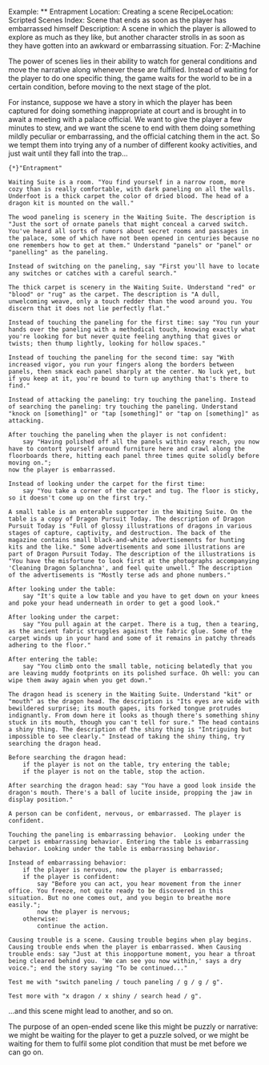 Example: ** Entrapment
Location: Creating a scene
RecipeLocation: Scripted Scenes
Index: Scene that ends as soon as the player has embarrassed himself
Description: A scene in which the player is allowed to explore as much as they like, but another character strolls in as soon as they have gotten into an awkward or embarrassing situation.
For: Z-Machine

  
The power of scenes lies in their ability to watch for general conditions and move the narrative along whenever these are fulfilled. Instead of waiting for the player to do one specific thing, the game waits for the world to be in a certain condition, before moving to the next stage of the plot.

  
For instance, suppose we have a story in which the player has been captured for doing something inappropriate at court and is brought in to await a meeting with a palace official. We want to give the player a few minutes to stew, and we want the scene to end with them doing something mildly peculiar or embarrassing, and the official catching them in the act. So we tempt them into trying any of a number of different kooky activities, and just wait until they fall into the trap...

  

``` inform7
{*}"Entrapment"

Waiting Suite is a room. "You find yourself in a narrow room, more cozy than is really comfortable, with dark paneling on all the walls. Underfoot is a thick carpet the color of dried blood. The head of a dragon kit is mounted on the wall."

The wood paneling is scenery in the Waiting Suite. The description is "Just the sort of ornate panels that might conceal a carved switch. You've heard all sorts of rumors about secret rooms and passages in the palace, some of which have not been opened in centuries because no one remembers how to get at them." Understand "panels" or "panel" or "panelling" as the paneling.

Instead of switching on the paneling, say "First you'll have to locate any switches or catches with a careful search."

The thick carpet is scenery in the Waiting Suite. Understand "red" or "blood" or "rug" as the carpet. The description is "A dull, unwelcoming weave, only a touch redder than the wood around you. You discern that it does not lie perfectly flat."

Instead of touching the paneling for the first time: say "You run your hands over the paneling with a methodical touch, knowing exactly what you're looking for but never quite feeling anything that gives or twists; then thump lightly, looking for hollow spaces."

Instead of touching the paneling for the second time: say "With increased vigor, you run your fingers along the borders between panels, then smack each panel sharply at the center. No luck yet, but if you keep at it, you're bound to turn up anything that's there to find."

Instead of attacking the paneling: try touching the paneling. Instead of searching the paneling: try touching the paneling. Understand "knock on [something]" or "tap [something]" or "tap on [something]" as attacking.

After touching the paneling when the player is not confident:
	say "Having polished off all the panels within easy reach, you now have to contort yourself around furniture here and crawl along the floorboards there, hitting each panel three times quite solidly before moving on.";
now the player is embarrassed.

Instead of looking under the carpet for the first time:
	say "You take a corner of the carpet and tug. The floor is sticky, so it doesn't come up on the first try."

A small table is an enterable supporter in the Waiting Suite. On the table is a copy of Dragon Pursuit Today. The description of Dragon Pursuit Today is "Full of glossy illustrations of dragons in various stages of capture, captivity, and destruction. The back of the magazine contains small black-and-white advertisements for hunting kits and the like." Some advertisements and some illustrations are part of Dragon Pursuit Today. The description of the illustrations is "You have the misfortune to look first at the photographs accompanying 'Cleaning Dragon Splanchna', and feel quite unwell." The description of the advertisements is "Mostly terse ads and phone numbers."

After looking under the table:
	say "It's quite a low table and you have to get down on your knees and poke your head underneath in order to get a good look."

After looking under the carpet:
	say "You pull again at the carpet. There is a tug, then a tearing, as the ancient fabric struggles against the fabric glue. Some of the carpet winds up in your hand and some of it remains in patchy threads adhering to the floor."

After entering the table:
	say "You climb onto the small table, noticing belatedly that you are leaving muddy footprints on its polished surface. Oh well: you can wipe them away again when you get down."

The dragon head is scenery in the Waiting Suite. Understand "kit" or "mouth" as the dragon head. The description is "Its eyes are wide with bewildered surprise; its mouth gapes, its forked tongue protrudes indignantly. From down here it looks as though there's something shiny stuck in its mouth, though you can't tell for sure." The head contains a shiny thing. The description of the shiny thing is "Intriguing but impossible to see clearly." Instead of taking the shiny thing, try searching the dragon head.

Before searching the dragon head:
	if the player is not on the table, try entering the table;
	if the player is not on the table, stop the action.

After searching the dragon head: say "You have a good look inside the dragon's mouth. There's a ball of lucite inside, propping the jaw in display position."

A person can be confident, nervous, or embarrassed. The player is confident.

Touching the paneling is embarrassing behavior.  Looking under the carpet is embarrassing behavior. Entering the table is embarrassing behavior. Looking under the table is embarrassing behavior.

Instead of embarrassing behavior:
	if the player is nervous, now the player is embarrassed;
	if the player is confident:
		say "Before you can act, you hear movement from the inner office. You freeze, not quite ready to be discovered in this situation. But no one comes out, and you begin to breathe more easily.";
		now the player is nervous;
	otherwise:
		continue the action.

Causing trouble is a scene. Causing trouble begins when play begins. Causing trouble ends when the player is embarrassed. When Causing trouble ends: say "Just at this inopportune moment, you hear a throat being cleared behind you. 'We can see you now within,' says a dry voice."; end the story saying "To be continued..."

Test me with "switch paneling / touch paneling / g / g / g".

Test more with "x dragon / x shiny / search head / g".
```

  
...and this scene might lead to another, and so on.

  
The purpose of an open-ended scene like this might be puzzly or narrative: we might be waiting for the player to get a puzzle solved, or we might be waiting for them to fulfil some plot condition that must be met before we can go on.

